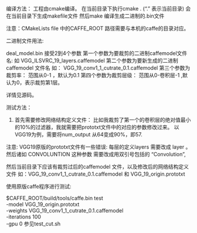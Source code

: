 编译方法：
工程由cmake编译。
在当前目录下执行cmake . (“.” 表示当前目录)
会在当前目录下生成makefile文件
然后make 编译生成二进制的.bin文件

注意：CMakeLists file 中的CAFFE_ROOT 路径需要与本机的caffe的目录对应。


二进制文件用法:

 deal_model.bin 接受2到4个参数
第一个参数为要裁剪的二进制caffemodel文件名: 如 VGG_ILSVRC_19_layers.caffemodel
第二个参数为要新生成的二进制caffemodel 文件名
如： VGG_19_conv1_1_cutrate_0.1.caffemodel
第三个参数为裁剪率： 范围从0-1 ，默认为0.1 
第四个参数为裁剪层级： 范围从0-卷积层-1 ,默认为0，表示裁剪第1层。

详情见源码。

测试方法：

1.	首先需要修改网络结构定义文件：
比如我裁剪了第一个的卷积层的绝对值最小的10%的过滤器，我就需要把prototxt文件中的对应的参数修改过来。
以VGG19为例，需要将num_output 从64变成90%，即57. 
 
注意: VGG19原版的prototxt文件有一些错误:
 每层的定义layers 需要改成 layer 。
然后诸如 CONVOLUNTION 这种参数 需要改成用双引号包括的 “Convolution”,



然后当前目录下应该有裁剪过后的caffemodel 文件，以及修改后的网络结构定义文件
如：VGG_19_conv1_1_cutrate_0.1.caffemodel 和 VGG_19_origin.prototxt

使用原版caffe程序进行测试:

$CAFFE_ROOT/build/tools/caffe.bin test \
				-model	VGG_19_origin.prototxt \
				-weights VGG_19_conv1_1_cutrate_0.1.caffemodel \
				-iterations 100 \
				-gpu 0 
参见test_cut.sh


